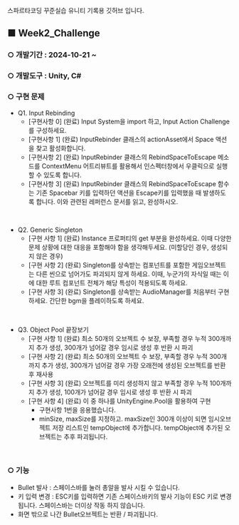 스파르타코딩 꾸준실습 유니티 기록용 깃허브 입니다.

## ■ **Week2_Challenge**
### ○ 개발기간 : 2024-10-21 ~
### ○ 개발도구 : Unity, C#
### ○ 구현 문제
- Q1.  Input Rebinding
   - [구현사항 0] (완료) Input System을 import 하고, Input Action Challenge를 구성하세요.
   - [구현사항 1] (완료) InputRebinder 클래스의 actionAsset에서 Space 액션을 찾고 활성화합니다.
   - [구현사항 2] (완료) InputRebinder 클래스의 RebindSpaceToEscape 메소드를 ContextMenu 어트리뷰트를 활용해서 인스펙터창에서 우클릭으로 실행할 수 있도록 합니다.
   - [구현사항 3] (완료) InputRebinder 클래스의 RebindSpaceToEscape 함수는 기존 Spacebar 키를 입력하던 액션을 Escape키를 입력했을 때 발생하도록 합니다. 이와 관련된 레퍼런스 문서를 읽고, 완성하시오.
<br>

- Q2. Generic Singleton
   - [구현 사항 1] (완료) Instance 프로퍼티의 get 부분을 완성하세요. 이때 다양한 문제 상황에 대한 대응을 포함해야 함을 생각해두세요. (미할당인 경우, 생성되지 않은 경우)
   - [구현 사항 2] (완료) Singleton<T>를 상속받는 컴포넌트를 포함한 게임오브젝트는 다른 씬으로 넘어가도 파괴되지 않게 하세요. 이때, 누군가의 자식일 때는 이에 대한 루트 컴포넌트 전체가 해당 특성이 적용되도록 하세요.
   - [구현 사항 3] (완료) Singleton<T>를 상속받는 AudioManager를 처음부터 구현하세요. 간단한 bgm을 플레이하도록 하세요.
<br>

- Q3. Object Pool 끝장보기
   - [구현 사항 1] (완료) 최소 50개의 오브젝트 수 보장, 부족할 경우 누적 300개까지 추가 생성, 300개가 넘어갈 경우 임시로 생성 후 반환 시 파괴
   - [구현 사항 2] (완료) 최소 50개의 오브젝트 수 보장, 부족할 경우 누적 300개까지 추가 생성, 300개가 넘어갈 경우 가장 오래전에 생성된 오브젝트를 반환 후 재사용
   - [구현 사항 3] (완료) 오브젝트를 미리 생성하지 않고 부족할 경우 누적 100개까지 추가 생성, 100개가 넘어갈 경우 임시로 생성 후 반환 시 파괴
   - [구현 사항 4] (완료) 이 중 하나를 UnityEngine.Pool을 활용하여 구현
     - 구현사항 1번을 응용했습니다. 
     - minSize, maxSize를 지정하고. maxSize인 300개 이상이 되면 임시오브젝트 저장 리스트인 tempObject에 추가합니다. tempObject에 추가된 오브젝트는 추후 파괴됩니다.
<br>

### ○ 기능
- Bullet 발사 : 스페이스바를 눌러 총알을 발사 시킬 수 있습니다.
- 키 입력 변경 : ESC키를 입력하면 기존 스페이스바키의 발사 기능이 ESC 키로 변경됩니다. 스페이스바는 더이상 작동 하지 않습니다.
- 화면 밖으로 나간 Bullet오브젝트는 반환 / 파괴됩니다.

